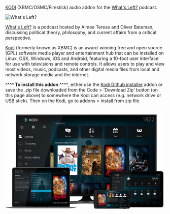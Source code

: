 <a href="https://kodi.tv">KODI<a> (XBMC/OSMC/Firestick) audio addon for the <a href="https://podcasts.apple.com/us/podcast/whats-left/id1454736929">What's Left?</a> podcast.<br>

<img src="https://i1.sndcdn.com/avatars-000589746015-s85f1y-original.jpg" width="200" height="200" alt="What's Left?"><br>

<a href="https://podcasts.apple.com/us/podcast/whats-left/id1454736929">What's Left?</a> is a podcast hosted by Aimee Terese and Oliver Bateman, discussing political theory, philosophy, and current affairs from a critical perspective.<br>

<a href="https://www.kodi.tv">Kodi</a> (formerly known as XBMC) is an award-winning free and open source (GPL) software media player and entertainment hub that can be installed on Linux, OSX, Windows, iOS and Android, featuring a 10-foot user interface for use with televisions and remote controls. It allows users to play and view most videos, music, podcasts, and other digital media files from local and network storage media and the internet.<br>

<b>^^^^ To install this addon ^^^^</b>, either use the <a href="https://www.tvaddons.co/github-browser-kodi/">Kodi Github installer</a> addon or save the .zip file downloaded from the Code > 'Download Zip' button (on this page above) to somewhere the Kodi can access (e.g. network drive or USB stick). Then on the Kodi, go to addons > install from zip file.<br>

<br><a href="https://www.kodi.tv"><img src="https://github.com/leopheard/Audio-Podcasts/blob/master/resources/media/about--devices.jpg?raw=true">
